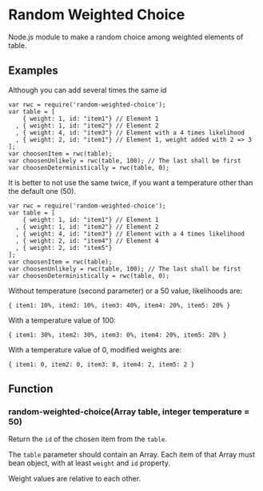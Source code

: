 # Random Weighted Choice

Node.js module to make a random choice among weighted elements of table.


## Examples

Although you can add several times the same id

    var rwc = require('random-weighted-choice');
    var table = [
        { weight: 1, id: "item1"} // Element 1
      , { weight: 1, id: "item2"} // Element 2
      , { weight: 4, id: "item3"} // Element with a 4 times likelihood
      , { weight: 2, id: "item1"} // Element 1, weight added with 2 => 3
    ];
    var choosenItem = rwc(table);
    var choosenUnlikely = rwc(table, 100); // The last shall be first
    var choosenDeterministically = rwc(table, 0);

It is better to not use the same twice, if you want a temperature other than
the default one (50).

    var rwc = require('random-weighted-choice');
    var table = [
        { weight: 1, id: "item1"} // Element 1
      , { weight: 1, id: "item2"} // Element 2
      , { weight: 4, id: "item3"} // Element with a 4 times likelihood
      , { weight: 2, id: "item4"} // Element 4
      , { weight: 2, id: "item5"}
    ];
    var choosenItem = rwc(table);
    var choosenUnlikely = rwc(table, 100); // The last shall be first
    var choosenDeterministically = rwc(table, 0);

Without temperature (second parameter) or a 50 value, likelihoods are:

    { item1: 10%, item2: 10%, item3: 40%, item4: 20%, item5: 20% }

With a temperature value of 100:

    { item1: 30%, item2: 30%, item3: 0%, item4: 20%, item5: 20% }

With a temperature value of 0, modified weights are:

    { item1: 0, item2: 0, item3: 8, item4: 2, item5: 2 }

## Function

### random-weighted-choice(Array table, integer temperature = 50)

Return the ``id`` of the chosen item from the ``table``.

The ``table`` parameter should contain an Array. Each item of that Array must
bean object, with at least ``weight`` and ``id`` property.

Weight values are relative to each other.
